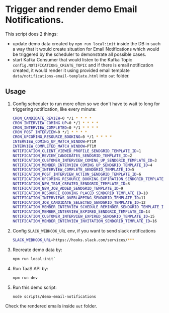 # Trigger and render demo Email Notifications.

This script does 2 things:

- update demo data created by `npm run local:init` inside the DB in such a way that it would create situation for Email Notifications which would be triggered by the scheduler to demonstrate all possible cases.
- start Kafka Consumer that would listen to the Kafka Topic `config.NOTIFICATIONS_CREATE_TOPIC` and if there is email notification created, it would render it using provided email template `data/notifications-email-template.html` into `out` folder.

## Usage

1. Config scheduler to run more often so we don't have to wait to long for triggering notification, like every minute:

    ```sh
    CRON_CANDIDATE_REVIEW=0 */1 * * * *
    CRON_INTERVIEW_COMING_UP=0 */1 * * * *
    CRON_INTERVIEW_COMPLETED=0 */1 * * * *
    CRON_POST_INTERVIEW=0 */1 * * * *
    CRON_UPCOMING_RESOURCE_BOOKING=0 */1 * * * *
    INTERVIEW_COMING_UP_MATCH_WINDOW=PT1M
    INTERVIEW_COMPLETED_MATCH_WINDOW=PT1M
    NOTIFICATION_CLIENT_VIEWED_PROFILE_SENDGRID_TEMPLATE_ID=1
    NOTIFICATION_REVIEW_CANDIDATES_SENDGRID_TEMPLATE_ID=2
    NOTIFICATION_CUSTOMER_INTERVIEW_COMING_UP_SENDGRID_TEMPLATE_ID=3
    NOTIFICATION_MEMBER_INTERVIEW_COMING_UP_SENDGRID_TEMPLATE_ID=4
    NOTIFICATION_INTERVIEW_COMPLETE_SENDGRID_TEMPLATE_ID=5
    NOTIFICATION_POST_INTERVIEW_ACTION_SENDGRID_TEMPLATE_ID=6
    NOTIFICATION_UPCOMING_RESOURCE_BOOKING_EXPIRATION_SENDGRID_TEMPLATE_ID=7
    NOTIFICATION_NEW_TEAM_CREATED_SENDGRID_TEMPLATE_ID=8
    NOTIFICATION_NEW_JOB_ADDED_SENDGRID_TEMPLATE_ID=9
    NOTIFICATION_RESOURCE_BOOKING_PLACED_SENDGRID_TEMPLATE_ID=10
    NOTIFICATION_INTERVIEWS_OVERLAPPING_SENDGRID_TEMPLATE_ID=11
    NOTIFICATION_JOB_CANDIDATE_SELECTED_SENDGRID_TEMPLATE_ID=12
    NOTIFICATION_MEMBER_INTERVIEW_SCHEDULE_REMINDER_SENDGRID_TEMPLATE_ID=13
    NOTIFICATION_MEMBER_INTERVIEW_EXPIRED_SENDGRID_TEMPLATE_ID=14
    NOTIFICATION_CUSTOMER_INTERVIEW_EXPIRED_SENDGRID_TEMPLATE_ID=15
    NOTIFICATION_MEMBER_INTERVIEW_INVITATION_SENDGRID_TEMPLATE_ID=16
    ```
2. Config `SLACK_WEBHOOK_URL` env, if you want to send slack notifications

    ```sh
    SLACK_WEBHOOK_URL=https://hooks.slack.com/services/***
    ```

3. Recreate demo data by:

    ```sh
    npm run local:init`

4. Run TaaS API by:

    ```sh
    npm run dev
    ```

5. Run this demo script:

   ```sh
   node scripts/demo-email-notifications
   ```

Check the rendered emails inside `out` folder.
